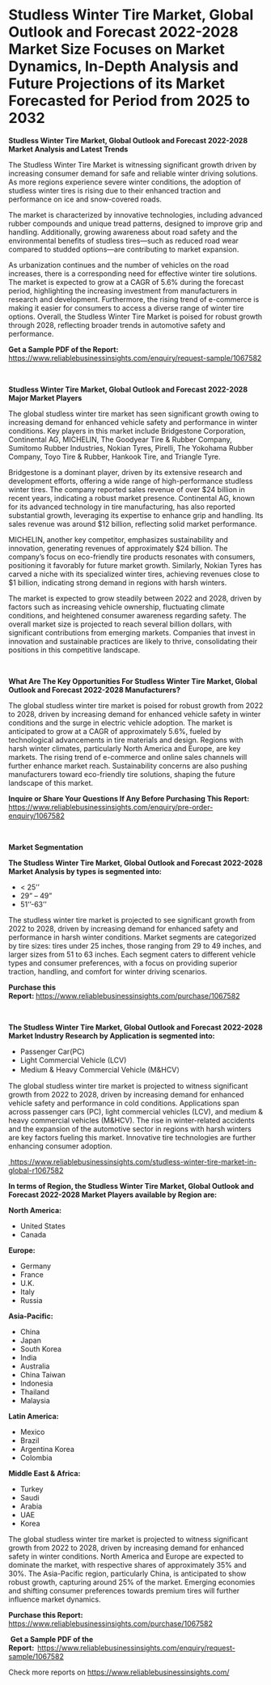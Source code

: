 <p><h1>Studless Winter Tire Market, Global Outlook and Forecast 2022-2028 Market Size Focuses on Market Dynamics, In-Depth Analysis and Future Projections of its Market Forecasted for Period from 2025 to 2032</h1></p><p><strong>Studless Winter Tire Market, Global Outlook and Forecast 2022-2028 Market Analysis and Latest Trends</strong></p>
<p><p>The Studless Winter Tire Market is witnessing significant growth driven by increasing consumer demand for safe and reliable winter driving solutions. As more regions experience severe winter conditions, the adoption of studless winter tires is rising due to their enhanced traction and performance on ice and snow-covered roads. </p><p>The market is characterized by innovative technologies, including advanced rubber compounds and unique tread patterns, designed to improve grip and handling. Additionally, growing awareness about road safety and the environmental benefits of studless tires—such as reduced road wear compared to studded options—are contributing to market expansion.</p><p>As urbanization continues and the number of vehicles on the road increases, there is a corresponding need for effective winter tire solutions. The market is expected to grow at a CAGR of 5.6% during the forecast period, highlighting the increasing investment from manufacturers in research and development. Furthermore, the rising trend of e-commerce is making it easier for consumers to access a diverse range of winter tire options. Overall, the Studless Winter Tire Market is poised for robust growth through 2028, reflecting broader trends in automotive safety and performance.</p></p>
<p><strong>Get a Sample PDF of the Report:&nbsp;</strong> <a href="https://www.reliablebusinessinsights.com/enquiry/request-sample/1067582?utm_campaign=3283&utm_medium=2&utm_source=Github&utm_content=ia&utm_term=21032025&utm_id=studless-winter-tire-market-global-outlook-and-forecast-2022-2028">https://www.reliablebusinessinsights.com/enquiry/request-sample/1067582</a></p>
<p>&nbsp;</p>
<p><strong>Studless Winter Tire Market, Global Outlook and Forecast 2022-2028 Major Market Players</strong></p>
<p><p>The global studless winter tire market has seen significant growth owing to increasing demand for enhanced vehicle safety and performance in winter conditions. Key players in this market include Bridgestone Corporation, Continental AG, MICHELIN, The Goodyear Tire & Rubber Company, Sumitomo Rubber Industries, Nokian Tyres, Pirelli, The Yokohama Rubber Company, Toyo Tire & Rubber, Hankook Tire, and Triangle Tyre. </p><p>Bridgestone is a dominant player, driven by its extensive research and development efforts, offering a wide range of high-performance studless winter tires. The company reported sales revenue of over $24 billion in recent years, indicating a robust market presence. Continental AG, known for its advanced technology in tire manufacturing, has also reported substantial growth, leveraging its expertise to enhance grip and handling. Its sales revenue was around $12 billion, reflecting solid market performance.</p><p>MICHELIN, another key competitor, emphasizes sustainability and innovation, generating revenues of approximately $24 billion. The company’s focus on eco-friendly tire products resonates with consumers, positioning it favorably for future market growth. Similarly, Nokian Tyres has carved a niche with its specialized winter tires, achieving revenues close to $1 billion, indicating strong demand in regions with harsh winters.</p><p>The market is expected to grow steadily between 2022 and 2028, driven by factors such as increasing vehicle ownership, fluctuating climate conditions, and heightened consumer awareness regarding safety. The overall market size is projected to reach several billion dollars, with significant contributions from emerging markets. Companies that invest in innovation and sustainable practices are likely to thrive, consolidating their positions in this competitive landscape.</p></p>
<p>&nbsp;</p>
<p><strong>What Are The Key Opportunities For Studless Winter Tire Market, Global Outlook and Forecast 2022-2028 Manufacturers?</strong></p>
<p><p>The global studless winter tire market is poised for robust growth from 2022 to 2028, driven by increasing demand for enhanced vehicle safety in winter conditions and the surge in electric vehicle adoption. The market is anticipated to grow at a CAGR of approximately 5.6%, fueled by technological advancements in tire materials and design. Regions with harsh winter climates, particularly North America and Europe, are key markets. The rising trend of e-commerce and online sales channels will further enhance market reach. Sustainability concerns are also pushing manufacturers toward eco-friendly tire solutions, shaping the future landscape of this market.</p></p>
<p><strong>Inquire or Share Your Questions If Any Before Purchasing This Report:</strong> <a href="https://www.reliablebusinessinsights.com/enquiry/pre-order-enquiry/1067582?utm_campaign=3283&utm_medium=2&utm_source=Github&utm_content=ia&utm_term=21032025&utm_id=studless-winter-tire-market-global-outlook-and-forecast-2022-2028">https://www.reliablebusinessinsights.com/enquiry/pre-order-enquiry/1067582</a></p>
<p>&nbsp;</p>
<p><strong>Market Segmentation</strong></p>
<p><strong>The Studless Winter Tire Market, Global Outlook and Forecast 2022-2028 Market Analysis by types is segmented into:</strong></p>
<p><ul><li>< 25’’</li><li>29” – 49”</li><li>51’’-63’’</li></ul></p>
<p><p>The studless winter tire market is projected to see significant growth from 2022 to 2028, driven by increasing demand for enhanced safety and performance in harsh winter conditions. Market segments are categorized by tire sizes: tires under 25 inches, those ranging from 29 to 49 inches, and larger sizes from 51 to 63 inches. Each segment caters to different vehicle types and consumer preferences, with a focus on providing superior traction, handling, and comfort for winter driving scenarios.</p></p>
<p><strong>Purchase this Report:&nbsp;</strong><a href="https://www.reliablebusinessinsights.com/purchase/1067582?utm_campaign=3283&utm_medium=2&utm_source=Github&utm_content=ia&utm_term=21032025&utm_id=studless-winter-tire-market-global-outlook-and-forecast-2022-2028">https://www.reliablebusinessinsights.com/purchase/1067582</a></p>
<p>&nbsp;</p>
<p><strong>The Studless Winter Tire Market, Global Outlook and Forecast 2022-2028 Market Industry Research by Application is segmented into:</strong></p>
<p><ul><li>Passenger Car(PC)</li><li>Light Commercial Vehicle (LCV)</li><li>Medium & Heavy Commercial Vehicle (M&HCV）</li></ul></p>
<p><p>The global studless winter tire market is projected to witness significant growth from 2022 to 2028, driven by increasing demand for enhanced vehicle safety and performance in cold conditions. Applications span across passenger cars (PC), light commercial vehicles (LCV), and medium & heavy commercial vehicles (M&HCV). The rise in winter-related accidents and the expansion of the automotive sector in regions with harsh winters are key factors fueling this market. Innovative tire technologies are further enhancing consumer adoption.</p></p>
<p><a href="https://www.reliablebusinessinsights.com/studless-winter-tire-market-in-global-r1067582?utm_campaign=3283&utm_medium=2&utm_source=Github&utm_content=ia&utm_term=21032025&utm_id=studless-winter-tire-market-global-outlook-and-forecast-2022-2028">&nbsp;https://www.reliablebusinessinsights.com/studless-winter-tire-market-in-global-r1067582</a></p>
<p><strong>In terms of Region, the Studless Winter Tire Market, Global Outlook and Forecast 2022-2028 Market Players available by Region are:</strong></p>
<p>
    <p> <strong> North America: </strong>
        <ul>
            <li>United States</li>
            <li>Canada</li>
        </ul>
        </p> 
    <p> <strong> Europe: </strong>
        <ul>
            <li>Germany</li>
            <li>France</li>
            <li>U.K.</li>
            <li>Italy</li>
            <li>Russia</li>
        </ul>
        </p> 
    <p> <strong> Asia-Pacific: </strong>
        <ul>
            <li>China</li>
            <li>Japan</li>
            <li>South Korea</li>
            <li>India</li>
            <li>Australia</li>
            <li>China Taiwan</li>
            <li>Indonesia</li>
            <li>Thailand</li>
            <li>Malaysia</li>
        </ul>
        </p> 
    <p> <strong> Latin America: </strong>
        <ul>
            <li>Mexico</li>
            <li>Brazil</li>
            <li>Argentina Korea</li>
            <li>Colombia</li>
        </ul>
        </p> 
    <p> <strong> Middle East & Africa: </strong>
        <ul>
            <li>Turkey</li>
            <li>Saudi</li>
            <li>Arabia</li>
            <li>UAE</li>
            <li>Korea</li>
        </ul>
    </p>
    </p>
<p><p>The global studless winter tire market is projected to witness significant growth from 2022 to 2028, driven by increasing demand for enhanced safety in winter conditions. North America and Europe are expected to dominate the market, with respective shares of approximately 35% and 30%. The Asia-Pacific region, particularly China, is anticipated to show robust growth, capturing around 25% of the market. Emerging economies and shifting consumer preferences towards premium tires will further influence market dynamics.</p></p>
<p><strong>Purchase this Report: </strong><a href="https://www.reliablebusinessinsights.com/purchase/1067582?utm_campaign=3283&utm_medium=2&utm_source=Github&utm_content=ia&utm_term=21032025&utm_id=studless-winter-tire-market-global-outlook-and-forecast-2022-2028">https://www.reliablebusinessinsights.com/purchase/1067582</a></p>
<p>&nbsp;<strong>Get a Sample PDF of the Report:&nbsp;&nbsp;</strong><a href="https://www.reliablebusinessinsights.com/enquiry/request-sample/1067582?utm_campaign=3283&utm_medium=2&utm_source=Github&utm_content=ia&utm_term=21032025&utm_id=studless-winter-tire-market-global-outlook-and-forecast-2022-2028">https://www.reliablebusinessinsights.com/enquiry/request-sample/1067582</a></p>
<p><strong></strong></p>
<p>Check more reports on <a href="https://www.reliablebusinessinsights.com/?utm_campaign=3283&utm_medium=2&utm_source=Github&utm_content=ia&utm_term=21032025&utm_id=studless-winter-tire-market-global-outlook-and-forecast-2022-2028">https://www.reliablebusinessinsights.com/</a></p>